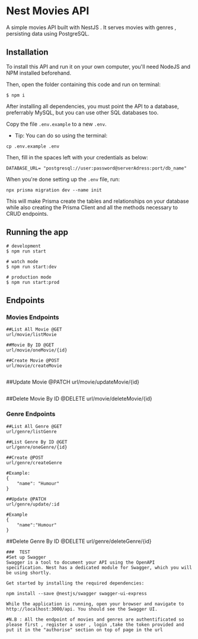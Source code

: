 
# Nest Movies API

A simple movies API built with NestJS . It serves movies with genres , persisting data using PostgreSQL.


## Installation
To install this API and run it on your own computer, you'll need NodeJS and NPM installed beforehand.

Then, open the folder containing this code and run on terminal:

```
$ npm i
```

After installing all dependencies, you must point the API to a database, preferrably MySQL, but you can use other SQL databases too.

Copy the file `.env.example` to a new `.env`.
- Tip: You can do so using the terminal: 
```
cp .env.example .env
```

Then, fill in the spaces left with your credentials as below:

```
DATABASE_URL= "postgresql://user:password@serverAdress:port/db_name"
```



When you're done setting up the `.env` file, run: 

```
npx prisma migration dev --name init
```

This will make Prisma create the tables and relationships on your database while also creating the Prisma Client and all the methods necessary to CRUD endpoints.

## Running the app

```
# development
$ npm run start

# watch mode
$ npm run start:dev

# production mode
$ npm run start:prod
```

## Endpoints

### Movies Endpoints

```
##List All Movie @GET
url/movie/listMovie

##Movie By ID @GET
url/movie/oneMovie/{id}
```
```
##Create Movie @POST
url/movie/createMovie


```
##Update Movie @PATCH
url/movie/updateMovie/{id}




```
```
##Delete Movie By ID @DELETE
url/movie/deleteMovie/{id}


### Genre Endpoints

```
##List All Genre @GET
url/genre/listGenre

##List Genre By ID @GET
url/genre/oneGenre/{id}
```

```
##Create @POST
url/genre/createGenre

#Example:
{
	"name": "Humour"
}
```

```
##Update @PATCH
url/genre/update/:id

#Example
{
	"name":"Humour" 
}
```

##Delete Genre By ID @DELETE
url/genre/deleteGenre/{id}

```
###  TEST
#Set up Swagger
Swagger is a tool to document your API using the OpenAPI specification. Nest has a dedicated module for Swagger, which you will be using shortly.

Get started by installing the required dependencies:

npm install --save @nestjs/swagger swagger-ui-express

While the application is running, open your browser and navigate to http://localhost:3000/api. You should see the Swagger UI.

#N.B : All the endpoint of movies and genres are authentificated so please first , register a user , login ,take the token provided and put it in the "authorise" section on top of page in the url
